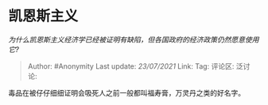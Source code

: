 # 凯恩斯主义
*为什么凯恩斯主义经济学已经被证明有缺陷，但各国政府的经济政策仍然愿意使用它?*

> Author: #Anonymity
> Last update: *23/07/2021*
> Link:
> Tag:
> 评论区:
> 泛讨论:

毒品在被仔仔细细证明会吸死人之前一般都叫福寿膏，万灵丹之类的好名字。
